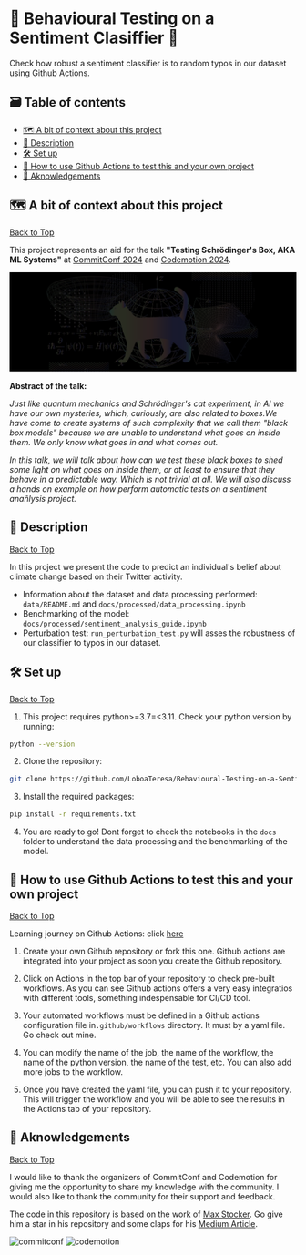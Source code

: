 # 🧪 Behavioural Testing on a Sentiment Clasiffier 🔬

Check how robust a sentiment classifier is to random typos in our dataset using Github Actions.

## 🗃️ Table of contents

- [🗺️ A bit of context about this project](#🗺️-a-bit-of-context-about-this-project)
- [📝 Description](#📝-description)
- [🛠️ Set up](#🛠️-set-up)
- [🌱 How to use Github Actions to test this and your own project](#🌱-how-to-use-github-actions-to-test-this-and-your-own-project)
- [👥 Aknowledgements](#👥-aknowledgements)

## 🗺️ A bit of context about this project

[Back to Top](#🧪-behavioural-testing-on-a-sentiment-clasiffier-🔬)

This project represents an aid for the talk **"Testing Schrödinger's Box, AKA ML Systems"** at [CommitConf 2024](https://koliseo.com/commit/2024/agenda/0) and [Codemotion 2024](https://conferences.codemotion.com/madrid2024/?utm_source=google_ads&utm_medium=paid_search&utm_campaign=CONFC_ESP_CODEMOTION_2024_MADRID&utm_content=esp&source=adv_google_search&gad_source=1).

<p align="center">
  <img width="600" src="./data/project_icon.png">
</p>

**Abstract of the talk:**

*Just like quantum mechanics and Schrödinger's cat experiment, in AI we have our own mysteries, which, curiously, are also related to boxes.We have come to create systems of such complexity that we call them "black box models" because we are unable to understand what goes on inside them. We only know what goes in and what comes out.*

*In this talk, we will talk about how can we test these black boxes to shed some light on what goes on inside them, or at least to ensure that they behave in a predictable way. Which is not trivial at all. We will also discuss a hands on example on how perform automatic tests on a sentiment anañlysis project.*

## 📝 Description

[Back to Top](#🧪-behavioural-testing-on-a-sentiment-clasiffier-🔬)

In this project we present the code to predict an individual's belief about climate change based on their Twitter activity.

- Information about the dataset and data processing performed: ```data/README.md``` and ```docs/processed/data_processing.ipynb```
- Benchmarking of the model: ```docs/processed/sentiment_analysis_guide.ipynb```
- Perturbation test: ```run_perturbation_test.py``` will asses the robustness of our classifier to typos in our dataset.

## 🛠️ Set up

[Back to Top](#🧪-behavioural-testing-on-a-sentiment-clasiffier-🔬)

1. This project requires python>=3.7=<3.11. Check your python version by running:

```bash
python --version
```

2. Clone the repository:

```bash
git clone https://github.com/LoboaTeresa/Behavioural-Testing-on-a-Sentiment-Clasiffier.git
```

3. Install the required packages:

```bash
pip install -r requirements.txt
```

4. You are ready to go! Dont forget to check the notebooks in the ```docs``` folder to understand the data processing and the benchmarking of the model.

## 🌱 How to use Github Actions to test this and your own project

[Back to Top](#🧪-behavioural-testing-on-a-sentiment-clasiffier-🔬)

Learning journey on Github Actions: click [here](https://resources.github.com/learn/pathways/automation/?utm_campaign=copilot-banner&utm_medium=Resources&utm_source=learning-pathways)

1. Create your own Github repository or fork this one. Github actions are integrated into your project as soon you create the Github repository.

2. Click on Actions in the top bar of your repository to check pre-built workflows. As you can see Github actions offers a very easy integratios with different tools, something indespensable for CI/CD tool.

3. Your automated workflows must be defined in a Github actions configuration file in```.github/workflows``` directory. It must by a yaml file. Go check out mine.

4. You can modify the name of the job, the name of the workflow, the name of the python version, the name of the test, etc. You can also add more jobs to the workflow.

5. Once you have created the yaml file, you can push it to your repository. This will trigger the workflow and you will be able to see the results in the Actions tab of your repository.

## 👥 Aknowledgements

[Back to Top](#🧪-behavioural-testing-on-a-sentiment-clasiffier-🔬)

I would like to thank the organizers of CommitConf and Codemotion for giving me the opportunity to share my knowledge with the community. I would also like to thank the community for their support and feedback.

The code in this repository is based on the work of [Max Stocker](https://github.com/m-stock/climate_tweets_nlp/tree/main). Go give him a star in his repository and some claps for his [Medium Article](https://medium.com/@max.h.stocker/sentiment-analysis-of-climate-tweets-2ea31724ad87).

<img src="https://blog.commit-conf.com/content/images/2018/04/commit-white-1.png" width="200" alt="commitconf" title="CommitConf Logo">  

<img src="https://extra.codemotion.com/app/uploads/2019/02/Codemotion_2018_logo_orange_white_1500x300_RGB-2.png" width="300" alt="codemotion" title="Codemotion Logo">
